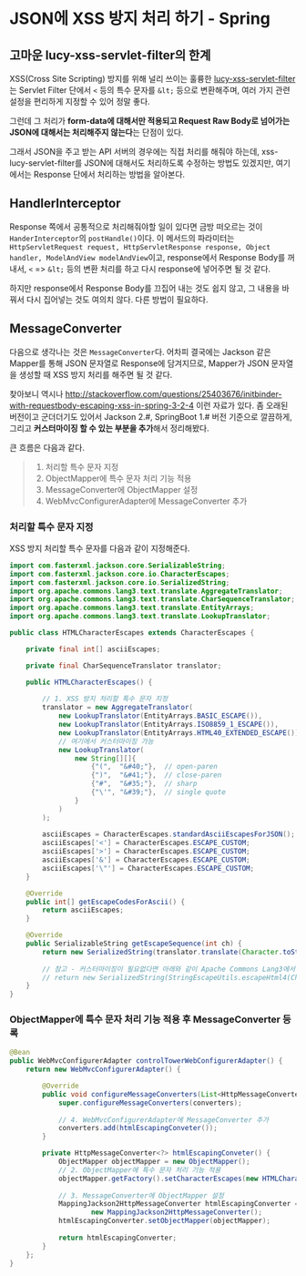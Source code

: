 # JSON에 XSS 방지 처리 하기 - Spring

## 고마운 lucy-xss-servlet-filter의 한계

XSS(Cross Site Scripting) 방지를 위해 널리 쓰이는 훌륭한 [lucy-xss-servlet-filter](https://github.com/naver/lucy-xss-servlet-filter)는 Servlet Filter 단에서 `<` 등의 특수 문자를 `&lt;` 등으로 변환해주며, 여러 가지 관련 설정을 편리하게 지정할 수 있어 정말 좋다.

그런데 그 처리가 **form-data에 대해서만 적용되고 Request Raw Body로 넘어가는 JSON에 대해서는 처리해주지 않는다**는 단점이 있다.

그래서 JSON을 주고 받는 API 서버의 경우에는 직접 처리를 해줘야 하는데, xss-lucy-servlet-filter를 JSON에 대해서도 처리하도록 수정하는 방법도 있겠지만, 여기에서는 Response 단에서 처리하는 방법을 알아본다.


## HandlerInterceptor

Response 쪽에서 공통적으로 처리해줘야할 일이 있다면 금방 떠오르는 것이 `HanderInterceptor`의 `postHandle()`이다. 이 메서드의 파라미터는 `HttpServletRequest request, HttpServletResponse response, Object handler, ModelAndView modelAndView`이고, response에서 Response Body를 꺼내서, `<` => `&lt;` 등의 변환 처리를 하고 다시 response에 넣어주면 될 것 같다.

하지만 response에서 Response Body를 끄집어 내는 것도 쉽지 않고, 그 내용을 바꿔서 다시 집어넣는 것도 여의치 않다. 다른 방법이 필요하다.

## MessageConverter

다음으로 생각나는 것은 `MessageConverter`다. 어차피 결국에는 Jackson 같은 Mapper를 통해 JSON 문자열로 Response에 담겨지므로, Mapper가 JSON 문자열을 생성할 때 XSS 방지 처리를 해주면 될 것 같다.

찾아보니 역시나 http://stackoverflow.com/questions/25403676/initbinder-with-requestbody-escaping-xss-in-spring-3-2-4 이런 자료가 있다. 좀 오래된 버전이고 군더더기도 있어서 Jackson 2.#, SpringBoot 1.# 버전 기준으로 깔끔하게, 그리고 **커스터마이징 할 수 있는 부분을 추가**해서 정리해봤다.

큰 흐름은 다음과 같다.

>1. 처리할 특수 문자 지정
>1. ObjectMapper에 특수 문자 처리 기능 적용
>1. MessageConverter에 ObjectMapper 설정
>1. WebMvcConfigurerAdapter에 MessageConverter 추가

### 처리할 특수 문자 지정

XSS 방지 처리할 특수 문자를 다음과 같이 지정해준다.

```java
import com.fasterxml.jackson.core.SerializableString;
import com.fasterxml.jackson.core.io.CharacterEscapes;
import com.fasterxml.jackson.core.io.SerializedString;
import org.apache.commons.lang3.text.translate.AggregateTranslator;
import org.apache.commons.lang3.text.translate.CharSequenceTranslator;
import org.apache.commons.lang3.text.translate.EntityArrays;
import org.apache.commons.lang3.text.translate.LookupTranslator;

public class HTMLCharacterEscapes extends CharacterEscapes {

    private final int[] asciiEscapes;

    private final CharSequenceTranslator translator;

    public HTMLCharacterEscapes() {
    
        // 1. XSS 방지 처리할 특수 문자 지정
        translator = new AggregateTranslator(
            new LookupTranslator(EntityArrays.BASIC_ESCAPE()),
            new LookupTranslator(EntityArrays.ISO8859_1_ESCAPE()),
            new LookupTranslator(EntityArrays.HTML40_EXTENDED_ESCAPE()),
            // 여기에서 커스터마이징 가능
            new LookupTranslator(  
                new String[][]{
                    {"(",  "&#40;"},  // open-paren
                    {")",  "&#41;"},  // close-paren
                    {"#",  "&#35;"},  // sharp
                    {"\'", "&#39;"},  // single quote
                }
            )
        );
    
        asciiEscapes = CharacterEscapes.standardAsciiEscapesForJSON();
        asciiEscapes['<'] = CharacterEscapes.ESCAPE_CUSTOM;
        asciiEscapes['>'] = CharacterEscapes.ESCAPE_CUSTOM;
        asciiEscapes['&'] = CharacterEscapes.ESCAPE_CUSTOM;
        asciiEscapes['\"'] = CharacterEscapes.ESCAPE_CUSTOM;
    }

    @Override
    public int[] getEscapeCodesForAscii() {
        return asciiEscapes;
    }

    @Override
    public SerializableString getEscapeSequence(int ch) {
        return new SerializedString(translator.translate(Character.toString((char) ch)));
        
        // 참고 - 커스터마이징이 필요없다면 아래와 같이 Apache Commons Lang3에서 제공하는 메서드를 써도 된다.
        // return new SerializedString(StringEscapeUtils.escapeHtml4(Character.toString((char) ch)));
    }
}

```

### ObjectMapper에 특수 문자 처리 기능 적용 후 MessageConverter 등록

```java
@Bean
public WebMvcConfigurerAdapter controlTowerWebConfigurerAdapter() {
    return new WebMvcConfigurerAdapter() {

        @Override
        public void configureMessageConverters(List<HttpMessageConverter<?>> converters) {
            super.configureMessageConverters(converters);
            
            // 4. WebMvcConfigurerAdapter에 MessageConverter 추가
            converters.add(htmlEscapingConveter());
        }

        private HttpMessageConverter<?> htmlEscapingConveter() {            
            ObjectMapper objectMapper = new ObjectMapper();
            // 2. ObjectMapper에 특수 문자 처리 기능 적용
            objectMapper.getFactory().setCharacterEscapes(new HTMLCharacterEscapes());
            
            // 3. MessageConverter에 ObjectMapper 설정
            MappingJackson2HttpMessageConverter htmlEscapingConverter =
                    new MappingJackson2HttpMessageConverter();
            htmlEscapingConverter.setObjectMapper(objectMapper);
            
            return htmlEscapingConverter;
        }
    };
}
```
